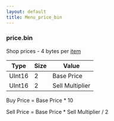 ```yaml
---
layout: default
title: Menu_price_bin
---
```


### price.bin

Shop prices - 4 bytes per [item](../Lists/Item_Codes.md)

| Type   | Size | Value           |
|--------|------|-----------------|
| UInt16 | 2    | Base Price      |
| UInt16 | 2    | Sell Multiplier |

Buy Price = Base Price \* 10

Sell Price = Base Price \* Sell Multiplier / 2
